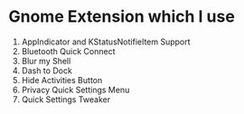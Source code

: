 # Gnome Extension which I use

1. AppIndicator and KStatusNotifieItem Support
2. Bluetooth Quick Connect
3. Blur my Shell
4. Dash to Dock
5. Hide Activities Button
6. Privacy Quick Settings Menu
7. Quick Settings Tweaker
